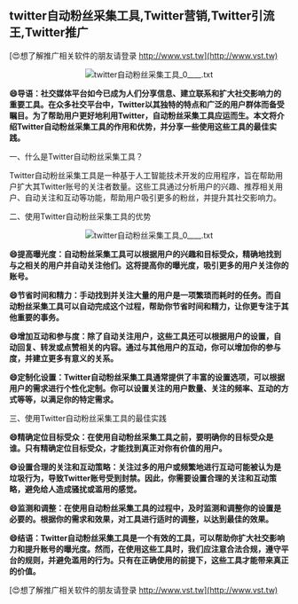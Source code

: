 ## **twitter自动粉丝采集工具,Twitter营销,Twitter引流王,Twitter推广**

[😍想了解推广相关软件的朋友请登录 http://www.vst.tw](http://www.vst.tw)

 <center><img src="https://vst.tw/MP4/tuiguang/png/3.png" alt="twitter自动粉丝采集工具_0____.txt"></center>

**😄导语：社交媒体平台如今已成为人们分享信息、建立联系和扩大社交影响力的重要工具。在众多社交平台中，Twitter以其独特的特点和广泛的用户群体而备受瞩目。为了帮助用户更好地利用Twitter，自动粉丝采集工具应运而生。本文将介绍Twitter自动粉丝采集工具的作用和优势，并分享一些使用这些工具的最佳实践。**

一、什么是Twitter自动粉丝采集工具？

Twitter自动粉丝采集工具是一种基于人工智能技术开发的应用程序，旨在帮助用户扩大其Twitter账号的关注者数量。这些工具通过分析用户的兴趣、推荐相关用户、自动关注和互动等功能，帮助用户吸引更多的粉丝，并提升其社交影响力。

二、使用Twitter自动粉丝采集工具的优势

 <center><img src="https://vst.tw/MP4/tuiguang/png/4.png" alt="twitter自动粉丝采集工具_0____.txt"></center>

**😄提高曝光度：自动粉丝采集工具可以根据用户的兴趣和目标受众，精确地找到与之相关的用户并自动关注他们。这将提高你的曝光度，吸引更多的用户关注你的账号。**

**😄节省时间和精力：手动找到并关注大量的用户是一项繁琐而耗时的任务。而自动粉丝采集工具可以自动完成这个过程，帮助你节省时间和精力，让你更专注于其他重要的事务。**

**😄增加互动和参与度：除了自动关注用户，这些工具还可以根据用户的设置，自动回复、转发或点赞相关的内容。通过与其他用户的互动，你可以增加你的参与度，并建立更多有意义的关系。**

**😄定制化设置：Twitter自动粉丝采集工具通常提供了丰富的设置选项，可以根据用户的需求进行个性化定制。你可以设置关注的用户数量、关注的频率、互动的方式等等，以满足你的特定需求。**

三、使用Twitter自动粉丝采集工具的最佳实践

**😄精确定位目标受众：在使用自动粉丝采集工具之前，要明确你的目标受众是谁。只有精确定位目标受众，才能找到真正对你有价值的用户。**

**😄设置合理的关注和互动策略：关注过多的用户或频繁地进行互动可能被认为是垃圾行为，导致Twitter账号受到封禁。因此，你需要设置合理的关注和互动策略，避免给人造成骚扰或滥用的感觉。**

**😄监测和调整：在使用自动粉丝采集工具的过程中，及时监测和调整你的设置是必要的。根据你的需求和效果，对工具进行适时的调整，以达到最佳的效果。**

**😄结语：Twitter自动粉丝采集工具是一个有效的工具，可以帮助你扩大社交影响力和提升账号的曝光度。然而，在使用这些工具时，我们应注意合法合规，遵守平台的规则，并避免滥用的行为。只有在正确使用的前提下，这些工具才能带来真正的价值。**

[😍想了解推广相关软件的朋友请登录 http://www.vst.tw](http://www.vst.tw)



